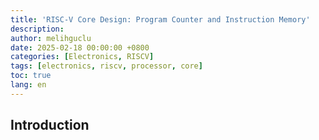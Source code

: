 ```yaml
---
title: 'RISC-V Core Design: Program Counter and Instruction Memory'
description: 
author: melihguclu
date: 2025-02-18 00:00:00 +0800
categories: [Electronics, RISCV]
tags: [electronics, riscv, processor, core]
toc: true
lang: en
---
```


## Introduction

